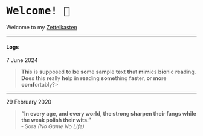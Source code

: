 # <kbd>Welcome! 👋</kbd>

Welcome to my [Zettelkasten]()

---
#### Logs
7 June 2024
>	**Th**is **i**s **sup**posed **t**o **b**e **so**me **sam**ple **te**xt **th**at **mim**ics **bio**nic **rea**ding. **Do**es **th**is **re**ally **he**lp **i**n **rea**ding **some**thing **fas**ter, **o**r **mo**re **comf**ortably?>	
---
29 February 2020
>	**“In every age, and every world, the strong sharpen their fangs while the weak polish their wits.”**
>	<br>&hyphen; Sora *(No Game No Life)*

